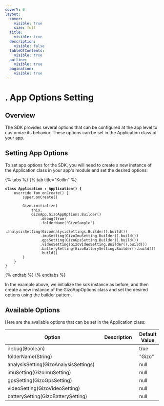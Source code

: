 ```yaml
---
coverY: 0
layout:
  cover:
    visible: true
    size: full
  title:
    visible: true
  description:
    visible: false
  tableOfContents:
    visible: true
  outline:
    visible: true
  pagination:
    visible: true
---
```


# . App Options Setting

## Overview

The SDK provides several options that can be configured at the app level to customize its behavior. These options can be set in the Application class of your app.



## Setting App Options

To set app options for the SDK, you will need to create a new instance of the Application class in your app's module and set the desired options:

{% tabs %}
{% tab title="Kotlin" %}
<pre class="language-kotlin"><code class="lang-kotlin"><strong>class Application : Application() {
</strong>    override fun onCreate() {
        super.onCreate()

        Gizo.initialize(
            this,
            GizoApp.GizoAppOptions.Builder()
                .debug(true)
                .folderName("GizoSample")
                .analysisSetting(GizoAnalysisSettings.Builder().build())
                .imuSetting(GizoImuSetting.Builder().build())
                .gpsSetting(GizoGpsSetting.Builder().build())
                .videoSetting(GizoVideoSetting.Builder().build())
                .batterySetting(GizoBatterySetting.Builder().build())
                .build()
        )
    }
}
</code></pre>
{% endtab %}
{% endtabs %}

In the example above, we initialize the sdk instance as before, and then create a new instance of the GizoAppOptions class and set the desired options using the builder pattern.



## Available Options

&#x20;Here are the available options that can be set in the Application class:



<table><thead><tr><th width="369.3333333333333">Option</th><th width="233">Description</th><th>Default Value</th></tr></thead><tbody><tr><td>debug(Boolean)</td><td></td><td>true</td></tr><tr><td>folderName(String)</td><td></td><td>"Gizo"</td></tr><tr><td>analysisSetting(GizoAnalysisSettings)</td><td></td><td>null</td></tr><tr><td>imuSetting(GizoImuSetting)</td><td></td><td>null</td></tr><tr><td>gpsSetting(GizoGpsSetting)</td><td></td><td>null</td></tr><tr><td>videoSetting(GizoVideoSetting)</td><td></td><td>null</td></tr><tr><td>batterySetting(GizoBatterySetting)</td><td></td><td>null</td></tr></tbody></table>

